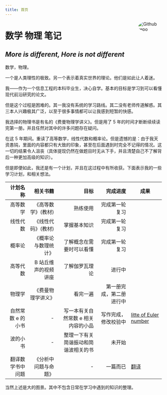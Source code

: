 ```yaml
---
title: 首页
---
```


[<img src="https://avatars.githubusercontent.com/u/12131877?v=4" style="border-radius:50%;max-width:15%;min-width:40px;float:right;" alt="Github repo" />](https://github.com/zzhgithub)

# 数学 物理 笔记

## _More is different, Hore is not different_

数学，物理。

一个是人类理性的极致。另一个表示着真实世界的理论。他们是如此让人着迷。

我——作为一个信息工程的本科毕业生，决心自学。基本的目标是学习到可以看懂现代前沿研究的论文。

但是这个过程是困难的。其一我没有系统的学习路线。其二没有老师传道解惑。其三本人兴趣极其广泛，以至于很多事情都可以让我感到短暂的快感。

我选择的物理书是有名的《费曼物理学讲义》。但是用了 5 年的时间才断断续续读完第一册。并且任然对其中的许多问题存在疑问。

在这 5 年期间。重读了高等数学，线性代数和概率论。但是遗憾的是：由于我天资愚钝，里面的内容都只有大致的印象，甚至在后面遇到时完全不记得的情况。这一切的结果令人沮丧（具体提现仍然在做题目时无从下手，并且清楚自己不了解背后一种更加高级的知识）。

但是即便如此，我还是有一个计划，并且在这过程中有所收获。下面表示我的一些学习计划，和相关想法。

|          计划名称 |             相关书籍 |                                 目标 |                                       完成进度 | 成果                       |
| ----------------: | -------------------: | -----------------------------------: | ---------------------------------------------: | -------------------------- |
|          高等数学 |   《高等数学》(教材) |                             熟练使用 |                                 完成第一轮复习 |                            |
|          线性代数 |   《线性代码》(教材) |                         掌握基本知识 |                                 完成第一轮复习 |                            |
|            概率论 | 《概率论与数理统计》 |             了解概念在需要时可以看懂 |                                 完成第一轮复习 |                            |
|          高等代数 | B 站丘维声的视频讲座 |                       了解伽罗瓦理论 |                                         进行中 |                            |
|            物理学 |   《费曼物理学讲义》 |                             看完一遍 |                       第一册完成，第二册进行中 |                            |
| 自然常数 e 的小书 |                    - |  写一本有关自然常数 e 相关内容的小品 | 写作完成，修改校验中 | [litte of Euler number](e) |
|          波的小书 |                    - | 整理一下有关简谐振动和简谐波相关的书 |                                         未开始 |                            |
|  翻译数学书中问题 | 《分析中问题与命题》 |                                    - |                                       一篇而已 | [翻译](cp)                 |

当然上述是大的图景。其中不包含日常在学习中遇到的知识的整理。
